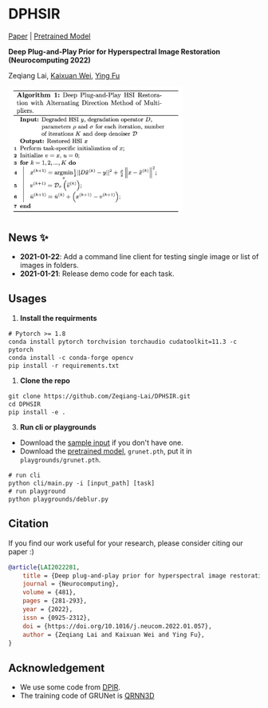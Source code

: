 # DPHSIR

[Paper](http://arxiv.org/abs/2209.08240) | [Pretrained Model](https://1drv.ms/u/s!AomvdxwcLmYImDiK2NiIkn_LjsOa?e=PPfex2)

**Deep Plug-and-Play Prior for Hyperspectral Image Restoration (Neurocomputing 2022)**

Zeqiang Lai, [Kaixuan Wei](https://github.com/Vandermode), [Ying Fu](https://ying-fu.github.io/)

<img src="algorithm.png" width="350" />

## News :sparkles:

- **2021-01-22**: Add a command line client for testing single image or list of images in folders.
- **2021-01-21**: Release demo code for each task.

## Usages

1.  **Install the requirments**

```shell
# Pytorch >= 1.8
conda install pytorch torchvision torchaudio cudatoolkit=11.3 -c pytorch
conda install -c conda-forge opencv
pip install -r requirements.txt
```

1. **Clone the repo**

```shell
git clone https://github.com/Zeqiang-Lai/DPHSIR.git
cd DPHSIR
pip install -e .
```

3. **Run cli or playgrounds**

- Download the [sample input](https://1drv.ms/u/s!AomvdxwcLmYImEc-Yfj2B2FBGEb0?e=vShXe9) if you don't have one.
- Download the [pretrained model](https://1drv.ms/u/s!AomvdxwcLmYImDiK2NiIkn_LjsOa?e=PPfex2), `grunet.pth`, put it in `playgrounds/grunet.pth`.

```shell
# run cli
python cli/main.py -i [input_path] [task]
# run playground
python playgrounds/deblur.py
```

## Citation

If you find our work useful for your research, please consider citing our paper :)

```bibtex
@article{LAI2022281,
    title = {Deep plug-and-play prior for hyperspectral image restoration},
    journal = {Neurocomputing},
    volume = {481},
    pages = {281-293},
    year = {2022},
    issn = {0925-2312},
    doi = {https://doi.org/10.1016/j.neucom.2022.01.057},
    author = {Zeqiang Lai and Kaixuan Wei and Ying Fu},
}
```

## Acknowledgement

- We use some code from [DPIR](https://github.com/cszn/DPIR).
- The training code of GRUNet is [QRNN3D](https://github.com/Vandermode/QRNN3D)
